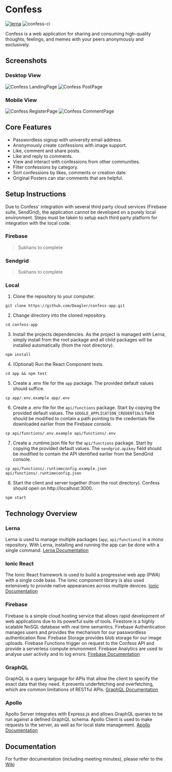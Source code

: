 # Confess

[![lerna](https://img.shields.io/badge/maintained%20with-lerna-cc00ff.svg)](https://lerna.js.org/)
![confess-ci](https://github.com/Deagler/confess-app/workflows/confess-ci/badge.svg)

Confess is a web application for sharing and consuming high-quality thoughts, feelings, and memes with your peers anonymously and exclusively.

## Screenshots

### Desktop View

![Confess LandingPage](confessPreview/landingPage.png?raw=true 'landing')
![Confess PostPage](confessPreview/postPage.png?raw=true 'post')

### Mobile View

![Confess RegisterPage](confessPreview/mobileOverview.png?raw=true 'register')
![Confess CommentPage](confessPreview/mobileComment.png?raw=true 'comment')

## Core Features

- Passwordless signup with university email address.
- Anonymously create confessions with image support.
- Like, comment and share posts.
- Like and reply to comments.
- View and interact with confessions from other communities.
- Filter confessions by category.
- Sort confessions by likes, comments or creation date.
- Original Posters can star comments that are helpful.

## Setup Instructions

Due to Confess' integration with several third party cloud services (Firebase suite, SendGrid), the application cannot be developed on a purely local environment. Steps must be taken to setup each third party platform for integration with the local code.

### Firebase

> Sukhans to complete

### Sendgrid

> Sukhans to complete

### Local

1. Clone the repository to your computer.

```
git clone https://github.com/Deagler/confess-app.git
```

2. Change directory into the cloned repository.

```
cd confess-app
```

3. Install the projects dependencies. As the project is managed with Lerna, simply install from the root package and all child packages will be installed automatically (from the root directory).

```
npm install
```

4. (Optional) Run the React Component tests.

```
cd app && npm test
```

5. Create a .env file for the `app` package. The provided default values should suffice.

```
cp app/.env.example app/.env
```

6. Create a .env file for the `api/functions` package. Start by copying the provided default values. The `GOOGLE_APPLICATION_CREDENTIALS` field should be modified to contain a path pointing to the credentials file downloaded earlier from the Firebase console.

```
cp api/functions/.env.example api/functions/.env
```

7. Create a .runtime.json file for the `api/functions` package. Start by copying the provided default values. The `sendgrid.apikey` field should be modified to contain the API identified earlier from the SendGrid console.

```
cp api/functions/.runtimeconfig.example.json api/functions/.runtimeconfig.json
```

8. Start the client and server together (from the root directory). Confess should open on http://localhost:3000.

```
npm start
```

## Technology Overview

### Lerna

Lerna is used to manage multiple packages (`app`, `api/functions`) in a mono repository. With Lerna, installing and running the app can be done with a single command. [Lerna Documentation](https://github.com/lerna/lerna)

### Ionic React

The Ionic React framework is used to build a progressive web app (PWA) with a single code base. The Ionic component library is also used extensively to provide native appearances across multiple devices. [Ionic Documentation](https://ionicframework.com/docs/react)

### Firebase

Firebase is a simple cloud hosting service that allows rapid development of web applications due to its powerful suite of tools. Firestore is a highly scalable NoSQL database with real time semantics. Firebase Authentication manages users and provides the mechanism for our passwordless authentication flow. Firebase Storage provides blob storage for our image uploads. Firebase Functions trigger on request to the Confess API and provide a serverless compute environment. Firebase Analytics are used to analyse user activity and to log errors. [Firebase Documentation](https://firebase.google.com/)

### GraphQL

GraphQL is a query language for APIs that allow the client to specify the exact data that they need. It prevents underfetching and overfetching, which are common limitations of RESTful APIs. [GraphQL Documentation](https://graphql.org/learn/)

### Apollo

Apollo Server integrates with Express.js and allows GraphQL queries to be run against a defined GraphQL schema. Apollo Client is used to make requests to the server, as well as for local state management. [Apollo Documentation](https://graphql.org/learn/)

## Documentation

For further documentation (including meeting minutes), please refer to the [Wiki](https://github.com/Deagler/confess-app/wiki)
